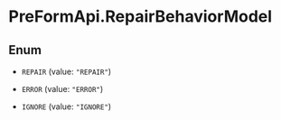 # PreFormApi.RepairBehaviorModel

## Enum


* `REPAIR` (value: `"REPAIR"`)

* `ERROR` (value: `"ERROR"`)

* `IGNORE` (value: `"IGNORE"`)



